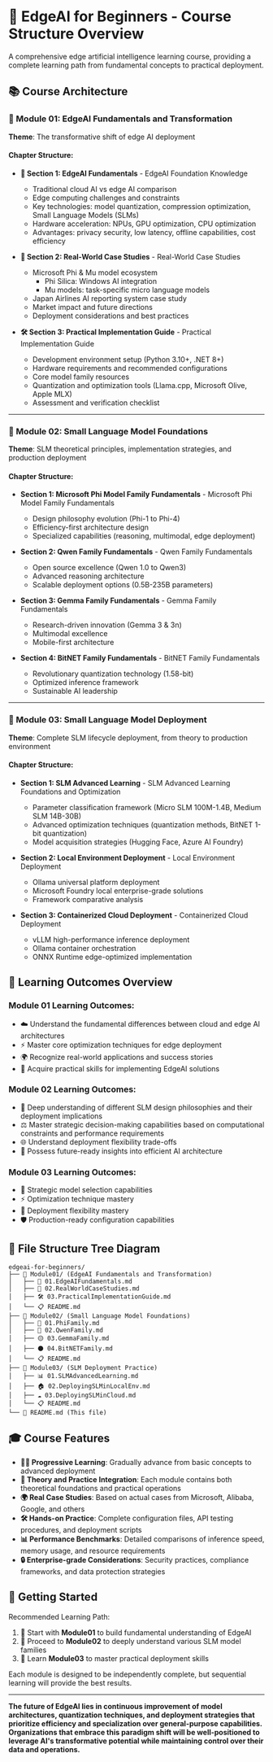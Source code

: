 # 🤖 EdgeAI for Beginners - Course Structure Overview

A comprehensive edge artificial intelligence learning course, providing a complete learning path from fundamental concepts to practical deployment.

## 📚 Course Architecture

### 📱 Module 01: EdgeAI Fundamentals and Transformation
**Theme**: The transformative shift of edge AI deployment

#### Chapter Structure:
- **🧠 Section 1: EdgeAI Fundamentals** - EdgeAI Foundation Knowledge
  - Traditional cloud AI vs edge AI comparison
  - Edge computing challenges and constraints
  - Key technologies: model quantization, compression optimization, Small Language Models (SLMs)
  - Hardware acceleration: NPUs, GPU optimization, CPU optimization
  - Advantages: privacy security, low latency, offline capabilities, cost efficiency

- **🏢 Section 2: Real-World Case Studies** - Real-World Case Studies
  - Microsoft Phi & Mu model ecosystem
    - Phi Silica: Windows AI integration
    - Mu models: task-specific micro language models
  - Japan Airlines AI reporting system case study
  - Market impact and future directions
  - Deployment considerations and best practices

- **🛠️ Section 3: Practical Implementation Guide** - Practical Implementation Guide
  - Development environment setup (Python 3.10+, .NET 8+)
  - Hardware requirements and recommended configurations
  - Core model family resources
  - Quantization and optimization tools (Llama.cpp, Microsoft Olive, Apple MLX)
  - Assessment and verification checklist

---

### 🧠 Module 02: Small Language Model Foundations
**Theme**: SLM theoretical principles, implementation strategies, and production deployment

#### Chapter Structure:
- **Section 1: Microsoft Phi Model Family Fundamentals** - Microsoft Phi Model Family Fundamentals
  - Design philosophy evolution (Phi-1 to Phi-4)
  - Efficiency-first architecture design
  - Specialized capabilities (reasoning, multimodal, edge deployment)

- **Section 2: Qwen Family Fundamentals** - Qwen Family Fundamentals
  - Open source excellence (Qwen 1.0 to Qwen3)
  - Advanced reasoning architecture
  - Scalable deployment options (0.5B-235B parameters)

- **Section 3: Gemma Family Fundamentals** - Gemma Family Fundamentals
  - Research-driven innovation (Gemma 3 & 3n)
  - Multimodal excellence
  - Mobile-first architecture

- **Section 4: BitNET Family Fundamentals** - BitNET Family Fundamentals
  - Revolutionary quantization technology (1.58-bit)
  - Optimized inference framework
  - Sustainable AI leadership

---

### 🚀 Module 03: Small Language Model Deployment
**Theme**: Complete SLM lifecycle deployment, from theory to production environment

#### Chapter Structure:
- **Section 1: SLM Advanced Learning** - SLM Advanced Learning Foundations and Optimization
  - Parameter classification framework (Micro SLM 100M-1.4B, Medium SLM 14B-30B)
  - Advanced optimization techniques (quantization methods, BitNET 1-bit quantization)
  - Model acquisition strategies (Hugging Face, Azure AI Foundry)

- **Section 2: Local Environment Deployment** - Local Environment Deployment
  - Ollama universal platform deployment
  - Microsoft Foundry local enterprise-grade solutions
  - Framework comparative analysis

- **Section 3: Containerized Cloud Deployment** - Containerized Cloud Deployment
  - vLLM high-performance inference deployment
  - Ollama container orchestration
  - ONNX Runtime edge-optimized implementation

## 🎯 Learning Outcomes Overview

### Module 01 Learning Outcomes:
- ☁️ Understand the fundamental differences between cloud and edge AI architectures
- ⚡ Master core optimization techniques for edge deployment
- 🌍 Recognize real-world applications and success stories
- 🔧 Acquire practical skills for implementing EdgeAI solutions

### Module 02 Learning Outcomes:
- 🔬 Deep understanding of different SLM design philosophies and their deployment implications
- ⚖️ Master strategic decision-making capabilities based on computational constraints and performance requirements
- 🌐 Understand deployment flexibility trade-offs
- 🚀 Possess future-ready insights into efficient AI architecture

### Module 03 Learning Outcomes:
- 🎯 Strategic model selection capabilities
- ⚡ Optimization technique mastery
- 🔧 Deployment flexibility mastery
- 🛡️ Production-ready configuration capabilities

## 📖 File Structure Tree Diagram

```
edgeai-for-beginners/
├── 📱 Module01/ (EdgeAI Fundamentals and Transformation)
│   ├── 🧠 01.EdgeAIFundamentals.md
│   ├── 🏢 02.RealWorldCaseStudies.md
│   ├── 🛠️ 03.PracticalImplementationGuide.md
│   └── 📋 README.md
├── 🧠 Module02/ (Small Language Model Foundations)
│   ├── 🔵 01.PhiFamily.md
│   ├── 🔴 02.QwenFamily.md
│   ├── 🟡 03.GemmaFamily.md
│   ├── ⚫ 04.BitNETFamily.md
│   └── 📋 README.md
├── 🚀 Module03/ (SLM Deployment Practice)
│   ├── 📊 01.SLMAdvancedLearning.md
│   ├── 🏠 02.DeployingSLMinLocalEnv.md
│   ├── ☁️ 03.DeployingSLMinCloud.md
│   └── 📋 README.md
└── 📖 README.md (This file)
```

## 🎓 Course Features

- **🏃‍♂️ Progressive Learning**: Gradually advance from basic concepts to advanced deployment
- **🔬 Theory and Practice Integration**: Each module contains both theoretical foundations and practical operations
- **🌍 Real Case Studies**: Based on actual cases from Microsoft, Alibaba, Google, and others
- **🛠️ Hands-on Practice**: Complete configuration files, API testing procedures, and deployment scripts
- **📊 Performance Benchmarks**: Detailed comparisons of inference speed, memory usage, and resource requirements
- **🔒 Enterprise-grade Considerations**: Security practices, compliance frameworks, and data protection strategies

## 🚀 Getting Started

Recommended Learning Path:
1. 📱 Start with **Module01** to build fundamental understanding of EdgeAI
2. 🧠 Proceed to **Module02** to deeply understand various SLM model families
3. 🚀 Learn **Module03** to master practical deployment skills

Each module is designed to be independently complete, but sequential learning will provide the best results.

---

**The future of EdgeAI lies in continuous improvement of model architectures, quantization techniques, and deployment strategies that prioritize efficiency and specialization over general-purpose capabilities. Organizations that embrace this paradigm shift will be well-positioned to leverage AI's transformative potential while maintaining control over their data and operations.**
